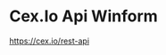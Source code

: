 # Cex.Io Api Winform

https://cex.io/rest-api
                                                                
                                                                
